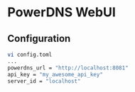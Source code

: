# PowerDNS WebUI

## Configuration

```bash
vi config.toml
...
powerdns_url = "http://localhost:8081"
api_key = "my_awesome_api_key"
server_id = "localhost"
```
